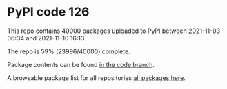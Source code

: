 # PyPI code 126

This repo contains 40000 packages uploaded to PyPI between 
2021-11-03 06:34 and 2021-11-10 16:13.

The repo is 59% (23996/40000) complete.

Package contents can be found [in the code branch](https://github.com/pypi-data/pypi-mirror-126/tree/code/packages).

A browsable package list for all repositories [all packages here](https://pypi-data.github.io/website/repositories/pypi-mirror-126).


